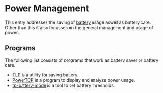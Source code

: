 # Power Management

This entry addresses the saving of [battery](/wiki/linux/hardware.md#battery) usage aswell as
battery care.
Other than this it also focusses on the general management and usage of power.

## Programs

The following list consists of programs that work as battery saver or battery care.

- [TLP](/wiki/linux/tlp.md) is a utility for saving battery.
- [PowerTOP](https://github.com/fenrus75/powertop) is a program to display and analyze power usage.
- [tp-battery-mode](https://github.com/zhanghai/tp-battery-mode) is a tool to set battery  thresholds.
